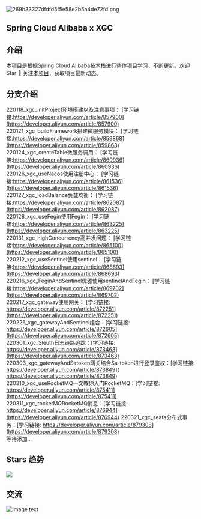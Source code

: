 ![269b33327dfdfd5f5e58e2b5a4de72fd.png](https://img.gejiba.com/images/269b33327dfdfd5f5e58e2b5a4de72fd.png)
##  Spring Cloud Alibaba x XGC
## 介绍
本项目是根据Spring Cloud Alibaba技术栈进行整体项目学习、不断更新。欢迎 Star 🌟 关注[本项目](https://github.com/CoderXGC/springcloud-alibaba/)，获取项目最新动态。

## 分支介绍
  220118_xgc_initProject环境搭建以及注意事项：  [学习链接:https://developer.aliyun.com/article/857900](https://developer.aliyun.com/article/857900)    
  220121_xgc_buildFramework搭建微服务模块：  [学习链接:https://developer.aliyun.com/article/859868](https://developer.aliyun.com/article/859868)    
  220124_xgc_createTable微服务调用：  [学习链接:https://developer.aliyun.com/article/860936](https://developer.aliyun.com/article/860936)    
  220126_xgc_useNacos使用注册中心：  [学习链接:https://developer.aliyun.com/article/861536](https://developer.aliyun.com/article/861536)    
  220127_xgc_loadBalance负载均衡：  [学习链接:https://developer.aliyun.com/article/862087](https://developer.aliyun.com/article/862087)    
  220128_xgc_useFegin使用Fegin：  [学习链接:https://developer.aliyun.com/article/863225](https://developer.aliyun.com/article/863225)    
  220131_xgc_highConcurrency高并发问题：  [学习链接:https://developer.aliyun.com/article/865100](https://developer.aliyun.com/article/865100)  
  220212_xgc_useSentinel使用sentinel：  [学习链接:https://developer.aliyun.com/article/868693](https://developer.aliyun.com/article/868693)  
  220216_xgc_FeginAndSentinel优雅使用sentinelAndFegin：  [学习链接:https://developer.aliyun.com/article/869702](https://developer.aliyun.com/article/869702)  
  220217_xgc_gateway使用网关： [学习链接: https://developer.aliyun.com/article/872251](https://developer.aliyun.com/article/872251)  
  220226_xgc_gatewayAndSentinel组合：[学习链接: https://developer.aliyun.com/article/872605](https://developer.aliyun.com/article/872605)  
  220301_xgc_Sleuth日志链路追踪：[学习链接: https://developer.aliyun.com/article/873463](https://developer.aliyun.com/article/873463)  
  220303_xgc_gatewayAndSatoken网关结合Sa-token进行登录鉴权：[学习链接:  https://developer.aliyun.com/article/873849]( https://developer.aliyun.com/article/873849)    
  220310_xgc_useRocketMQ一文教你入门RocketMQ：[学习链接: https://developer.aliyun.com/article/875411](https://developer.aliyun.com/article/875411)  
  220311_xgc_rocketMQRocketMQ消息：[学习链接: https://developer.aliyun.com/article/876944](https://developer.aliyun.com/article/876944)
  220321_xgc_seata分布式事务：[学习链接: https://developer.aliyun.com/article/879308](https://developer.aliyun.com/article/879308)  
等待添加...
  
## Stars 趋势

<a href="https://github.com/CoderXGC/springcloud-alibaba/stargazers" target="_blank"><img src="https://starchart.cc/CoderXGC/springcloud-alibaba.svg" /></a>
## 交流
![Image text](https://i.loli.net/2021/11/29/Rm1SX7JWPBEDsat.png)
